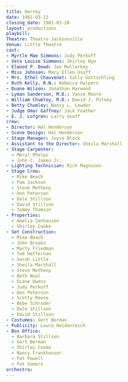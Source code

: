 ```yaml
---
title: Harvey
date: 1981-03-13
closing_date: 1981-03-28
layout: productions
playbill:
Theatre: Theatre Jacksonville
Venue: Little Theatre
cast:
- Myrtle Mae Simmons: Judy Perkoff
- Veta Louise Simmons: Shirley Nye
- Elwood P. Dowd: Joe Mullarkey
- Miss Johnson: Mary Ellen Usoff
- Mrs. Ethel Chauvenet: Sally Gottschling
- Ruth Kelly, R.N.: Rebecca Halpern
- Duane Wilson: Jonathan Harwood
- Lyman Sanderson, M.D.: Vance Moore
- William Chumley, M.D.: David J. Putney
- Betty Chumley: Nancy L. Lowder
- Judge Omar Gaffney: Jack Feather
- E. J. Lofgren: Larry Usoff
crew:
- Director: Hal Henderson
- Scene Design: Hal Henderson
- Stage Manager: Joyce Block
- Assistant to the Director: Sheila Marshall
- Stage Carpenter:
  - Meryl Phelps
  - John C. James Jr.
- Lighting Technician: Rich Magnuson
- Stage Crew:
  - Mike Beach
  - Pam Jackson
  - Steve Metheny
  - Don Peterson
  - Dale Stillson
  - David Stillson
  - Tommy Thomson
- Properties:
  - Amelia Senhausen
  - Shirley Cooke
- Set Construction:
  - Mike Beach
  - John Brooks
  - Marty Friedman
  - Tom Heffernan
  - Sarah Little
  - Sheila Marshall
  - Steve Metheny
  - Beth Noel
  - Diane Owens
  - Judy Perkoff
  - Don Peterson
  - Scotty Reese
  - Bebe Schroder
  - Dale Stillson
  - David Stillson
- Costumes: Gert Berman
- Publicity: Laura Heidenreich
- Box Office:
  - Barbara Stillson
  - Gert Berman
  - Shirley Cooke
  - Nancy Frankhouser
  - Pat Powell
  - Pat Somers
orchestra:
---
```


